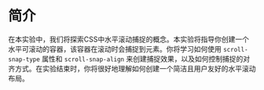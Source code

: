 # 简介

在本实验中，我们将探索CSS中水平滚动捕捉的概念。本实验将指导你创建一个水平可滚动的容器，该容器在滚动时会捕捉到元素。你将学习如何使用 `scroll-snap-type` 属性和 `scroll-snap-align` 来创建捕捉效果，以及如何控制捕捉的对齐方式。在实验结束时，你将很好地理解如何创建一个简洁且用户友好的水平滚动布局。
